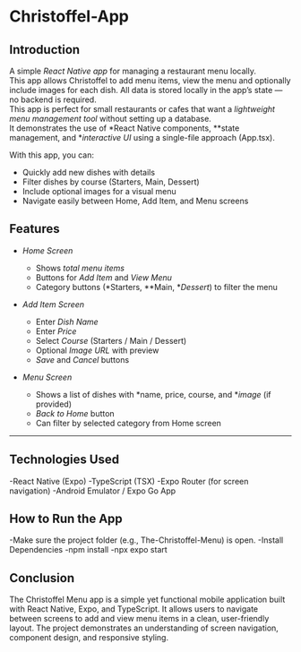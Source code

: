 # Christoffel-App

## Introduction
A simple *React Native app* for managing a restaurant menu locally.  
This app allows Christoffel to add menu items, view the menu and optionally include images for each dish. All data is stored locally in the app’s state — no backend is required.  
This app is perfect for small restaurants or cafes that want a *lightweight menu management tool* without setting up a database.  
It demonstrates the use of *React Native components, **state management, and **interactive UI* using a single-file approach (App.tsx).  

With this app, you can:  
- Quickly add new dishes with details  
- Filter dishes by course (Starters, Main, Dessert)  
- Include optional images for a visual menu  
- Navigate easily between Home, Add Item, and Menu screens  


## Features

- *Home Screen*
  - Shows *total menu items*
  - Buttons for *Add Item* and *View Menu*
  - Category buttons (*Starters, **Main, **Dessert*) to filter the menu

- *Add Item Screen*
  - Enter *Dish Name*
  - Enter *Price*
  - Select *Course* (Starters / Main / Dessert)
  - Optional *Image URL* with preview
  - *Save* and *Cancel* buttons

- *Menu Screen*
  - Shows a list of dishes with *name, price, course, and **image* (if provided)
  - *Back to Home* button
  - Can filter by selected category from Home screen

---

## Technologies Used
-React Native (Expo)
-TypeScript (TSX)
-Expo Router (for screen navigation)
-Android Emulator / Expo Go App

## How to Run the App
-Make sure the project folder (e.g., The-Christoffel-Menu) is open.
-Install Dependencies
-npm install
-npx expo start 

## Conclusion
The Christoffel Menu app is a simple yet functional mobile application built with React Native, Expo, and TypeScript. It allows users to navigate between screens to add and view menu items in a clean, user-friendly layout. The project demonstrates an understanding of screen navigation, component design, and responsive styling.


